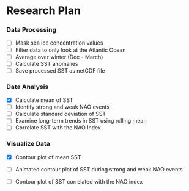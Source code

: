 # Research Plan

### Data Processing
- [ ] Mask sea ice concentration values
- [ ] Filter data to only look at the Atlantic Ocean
- [ ] Average over winter (Dec - March)
- [ ] Calculate SST anomalies
- [ ] Save processed SST as netCDF file

### Data Analysis
- [X] Calculate mean of SST
- [ ] Identify strong and weak NAO events
- [ ] Calculate standard deviation of SST
- [ ] Examine long-term trends in SST using rolling mean
- [ ] Correlate SST with the NAO Index

### Visualize Data
- [X] Contour plot of mean SST
- [ ] Animated contour plot of SST during strong and weak NAO events
- [ ] Contour plot of SST correlated with the NAO index

